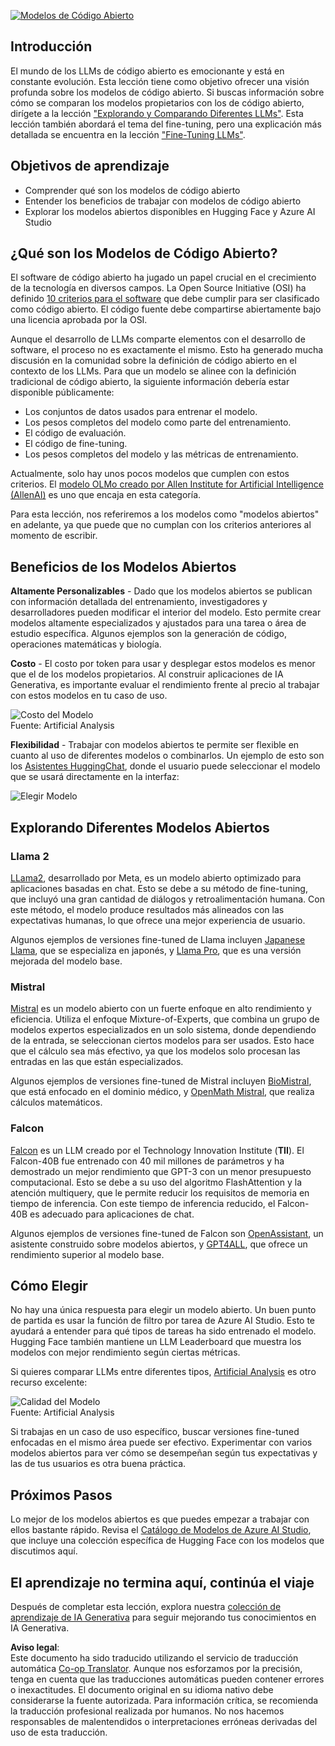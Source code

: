 <!--
CO_OP_TRANSLATOR_METADATA:
{
  "original_hash": "0bba96e53ab841d99db731892a51fab8",
  "translation_date": "2025-07-09T17:03:05+00:00",
  "source_file": "16-open-source-models/README.md",
  "language_code": "es"
}
-->
[![Modelos de Código Abierto](../../../translated_images/16-lesson-banner.6b56555e8404fda1716382db4832cecbe616ccd764de381f0af6cfd694d05f74.es.png)](https://aka.ms/gen-ai-lesson16-gh?WT.mc_id=academic-105485-koreyst)

## Introducción

El mundo de los LLMs de código abierto es emocionante y está en constante evolución. Esta lección tiene como objetivo ofrecer una visión profunda sobre los modelos de código abierto. Si buscas información sobre cómo se comparan los modelos propietarios con los de código abierto, dirígete a la lección ["Explorando y Comparando Diferentes LLMs"](../02-exploring-and-comparing-different-llms/README.md?WT.mc_id=academic-105485-koreyst). Esta lección también abordará el tema del fine-tuning, pero una explicación más detallada se encuentra en la lección ["Fine-Tuning LLMs"](../18-fine-tuning/README.md?WT.mc_id=academic-105485-koreyst).

## Objetivos de aprendizaje

- Comprender qué son los modelos de código abierto  
- Entender los beneficios de trabajar con modelos de código abierto  
- Explorar los modelos abiertos disponibles en Hugging Face y Azure AI Studio  

## ¿Qué son los Modelos de Código Abierto?

El software de código abierto ha jugado un papel crucial en el crecimiento de la tecnología en diversos campos. La Open Source Initiative (OSI) ha definido [10 criterios para el software](https://web.archive.org/web/20241126001143/https://opensource.org/osd?WT.mc_id=academic-105485-koreyst) que debe cumplir para ser clasificado como código abierto. El código fuente debe compartirse abiertamente bajo una licencia aprobada por la OSI.

Aunque el desarrollo de LLMs comparte elementos con el desarrollo de software, el proceso no es exactamente el mismo. Esto ha generado mucha discusión en la comunidad sobre la definición de código abierto en el contexto de los LLMs. Para que un modelo se alinee con la definición tradicional de código abierto, la siguiente información debería estar disponible públicamente:

- Los conjuntos de datos usados para entrenar el modelo.  
- Los pesos completos del modelo como parte del entrenamiento.  
- El código de evaluación.  
- El código de fine-tuning.  
- Los pesos completos del modelo y las métricas de entrenamiento.  

Actualmente, solo hay unos pocos modelos que cumplen con estos criterios. El [modelo OLMo creado por Allen Institute for Artificial Intelligence (AllenAI)](https://huggingface.co/allenai/OLMo-7B?WT.mc_id=academic-105485-koreyst) es uno que encaja en esta categoría.

Para esta lección, nos referiremos a los modelos como "modelos abiertos" en adelante, ya que puede que no cumplan con los criterios anteriores al momento de escribir.

## Beneficios de los Modelos Abiertos

**Altamente Personalizables** - Dado que los modelos abiertos se publican con información detallada del entrenamiento, investigadores y desarrolladores pueden modificar el interior del modelo. Esto permite crear modelos altamente especializados y ajustados para una tarea o área de estudio específica. Algunos ejemplos son la generación de código, operaciones matemáticas y biología.

**Costo** - El costo por token para usar y desplegar estos modelos es menor que el de los modelos propietarios. Al construir aplicaciones de IA Generativa, es importante evaluar el rendimiento frente al precio al trabajar con estos modelos en tu caso de uso.

![Costo del Modelo](../../../translated_images/model-price.3f5a3e4d32ae00b465325159e1f4ebe7b5861e95117518c6bfc37fe842950687.es.png)  
Fuente: Artificial Analysis

**Flexibilidad** - Trabajar con modelos abiertos te permite ser flexible en cuanto al uso de diferentes modelos o combinarlos. Un ejemplo de esto son los [Asistentes HuggingChat](https://huggingface.co/chat?WT.mc_id=academic-105485-koreyst), donde el usuario puede seleccionar el modelo que se usará directamente en la interfaz:

![Elegir Modelo](../../../translated_images/choose-model.f095d15bbac922141591fd4fac586dc8d25e69b42abf305d441b84c238e293f2.es.png)

## Explorando Diferentes Modelos Abiertos

### Llama 2

[LLama2](https://huggingface.co/meta-llama?WT.mc_id=academic-105485-koreyst), desarrollado por Meta, es un modelo abierto optimizado para aplicaciones basadas en chat. Esto se debe a su método de fine-tuning, que incluyó una gran cantidad de diálogos y retroalimentación humana. Con este método, el modelo produce resultados más alineados con las expectativas humanas, lo que ofrece una mejor experiencia de usuario.

Algunos ejemplos de versiones fine-tuned de Llama incluyen [Japanese Llama](https://huggingface.co/elyza/ELYZA-japanese-Llama-2-7b?WT.mc_id=academic-105485-koreyst), que se especializa en japonés, y [Llama Pro](https://huggingface.co/TencentARC/LLaMA-Pro-8B?WT.mc_id=academic-105485-koreyst), que es una versión mejorada del modelo base.

### Mistral

[Mistral](https://huggingface.co/mistralai?WT.mc_id=academic-105485-koreyst) es un modelo abierto con un fuerte enfoque en alto rendimiento y eficiencia. Utiliza el enfoque Mixture-of-Experts, que combina un grupo de modelos expertos especializados en un solo sistema, donde dependiendo de la entrada, se seleccionan ciertos modelos para ser usados. Esto hace que el cálculo sea más efectivo, ya que los modelos solo procesan las entradas en las que están especializados.

Algunos ejemplos de versiones fine-tuned de Mistral incluyen [BioMistral](https://huggingface.co/BioMistral/BioMistral-7B?text=Mon+nom+est+Thomas+et+mon+principal?WT.mc_id=academic-105485-koreyst), que está enfocado en el dominio médico, y [OpenMath Mistral](https://huggingface.co/nvidia/OpenMath-Mistral-7B-v0.1-hf?WT.mc_id=academic-105485-koreyst), que realiza cálculos matemáticos.

### Falcon

[Falcon](https://huggingface.co/tiiuae?WT.mc_id=academic-105485-koreyst) es un LLM creado por el Technology Innovation Institute (**TII**). El Falcon-40B fue entrenado con 40 mil millones de parámetros y ha demostrado un mejor rendimiento que GPT-3 con un menor presupuesto computacional. Esto se debe a su uso del algoritmo FlashAttention y la atención multiquery, que le permite reducir los requisitos de memoria en tiempo de inferencia. Con este tiempo de inferencia reducido, el Falcon-40B es adecuado para aplicaciones de chat.

Algunos ejemplos de versiones fine-tuned de Falcon son [OpenAssistant](https://huggingface.co/OpenAssistant/falcon-40b-sft-top1-560?WT.mc_id=academic-105485-koreyst), un asistente construido sobre modelos abiertos, y [GPT4ALL](https://huggingface.co/nomic-ai/gpt4all-falcon?WT.mc_id=academic-105485-koreyst), que ofrece un rendimiento superior al modelo base.

## Cómo Elegir

No hay una única respuesta para elegir un modelo abierto. Un buen punto de partida es usar la función de filtro por tarea de Azure AI Studio. Esto te ayudará a entender para qué tipos de tareas ha sido entrenado el modelo. Hugging Face también mantiene un LLM Leaderboard que muestra los modelos con mejor rendimiento según ciertas métricas.

Si quieres comparar LLMs entre diferentes tipos, [Artificial Analysis](https://artificialanalysis.ai/?WT.mc_id=academic-105485-koreyst) es otro recurso excelente:

![Calidad del Modelo](../../../translated_images/model-quality.aaae1c22e00f7ee1cd9dc186c611ac6ca6627eabd19e5364dce9e216d25ae8a5.es.png)  
Fuente: Artificial Analysis

Si trabajas en un caso de uso específico, buscar versiones fine-tuned enfocadas en el mismo área puede ser efectivo. Experimentar con varios modelos abiertos para ver cómo se desempeñan según tus expectativas y las de tus usuarios es otra buena práctica.

## Próximos Pasos

Lo mejor de los modelos abiertos es que puedes empezar a trabajar con ellos bastante rápido. Revisa el [Catálogo de Modelos de Azure AI Studio](https://ai.azure.com?WT.mc_id=academic-105485-koreyst), que incluye una colección específica de Hugging Face con los modelos que discutimos aquí.

## El aprendizaje no termina aquí, continúa el viaje

Después de completar esta lección, explora nuestra [colección de aprendizaje de IA Generativa](https://aka.ms/genai-collection?WT.mc_id=academic-105485-koreyst) para seguir mejorando tus conocimientos en IA Generativa.

**Aviso legal**:  
Este documento ha sido traducido utilizando el servicio de traducción automática [Co-op Translator](https://github.com/Azure/co-op-translator). Aunque nos esforzamos por la precisión, tenga en cuenta que las traducciones automáticas pueden contener errores o inexactitudes. El documento original en su idioma nativo debe considerarse la fuente autorizada. Para información crítica, se recomienda la traducción profesional realizada por humanos. No nos hacemos responsables de malentendidos o interpretaciones erróneas derivadas del uso de esta traducción.